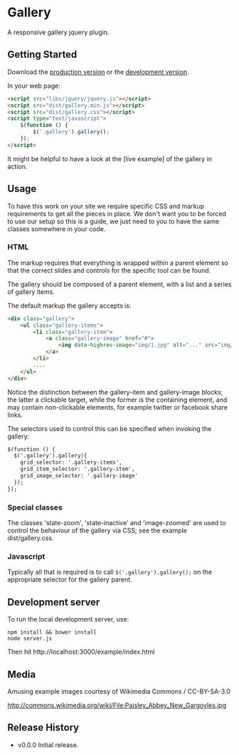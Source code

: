 # Gallery

A responsive gallery jquery plugin.

## Getting Started

Download the [production version][min] or the [development version][max].

[min]: https://raw.github.com/hatchddigital/hatchling.slide/master/dist/slide.min.js
[max]: https://raw.github.com/hatchddigital/hatchling.slide/master/src/slide.js

In your web page:


```html
<script src="libs/jquery/jquery.js"></script>
<script src="dist/gallery.min.js"></script>
<script src="dist/gallery.css"></script>
<script type="text/javascript">
    $(function () {
        $('.gallery').gallery();
    });
</script>
```

It might be helpful to have a look at the [live example] of the gallery in action.

[live]: http://shadowmint.github.io/gallery/index.html

## Usage

To have this work on your site we require specific CSS and markup requirements
to get all the pieces in place. We don't want you to be forced to use our
setup so this is a guide, we just need to you to have the same classes
somewhere in your code.

### HTML

The markup requires that everything is wrapped within a parent element so
that the correct slides and controls for the specific tool can be found.

The gallery should be composed of a parent element, with a list and a series
of gallery items. 

The default markup the gallery accepts is:

```html
<div class="gallery">
    <ul class="gallery-items">
        <li class="gallery-item">
            <a class="gallery-image" href="#">
                <img data-highres-image="img/1.jpg" alt="..." src="img/1.min.jpg"/>
            </a>
        </li>
        ....
    </ul>
</div>
```

Notice the distinction between the gallery-item and gallery-image blocks; 
the latter a clickable target, while the former is the containing element,
and may contain non-clickable elements, for example twitter or facebook share
links.

The selectors used to control this can be specified when invoking the
gallery:

```html
$(function () {
  $('.gallery').gallery({
    grid_selector: '.gallery-items',
    grid_item_selector: '.gallery-item',
    grid_image_selector: '.gallery-image'
  });
});
```

### Special classes

The classes 'state-zoom', 'state-inactive' and 'image-zoomed' are used to control 
the behaviour of the gallery via CSS; see the example dist/gallery.css.

### Javascript

Typically all that is required is to call `$('.gallery').gallery();` on the 
appropriate selector for the gallery parent.

## Development server

To run the local development server, use:

    npm install && bower install
    node server.js

Then hit http://localhost:3000/example/index.html

## Media

Amusing example images courtesy of Wikimedia Commons / CC-BY-SA-3.0

http://commons.wikimedia.org/wiki/File:Paisley_Abbey_New_Gargoyles.jpg

## Release History
- v0.0.0 Initial release.
